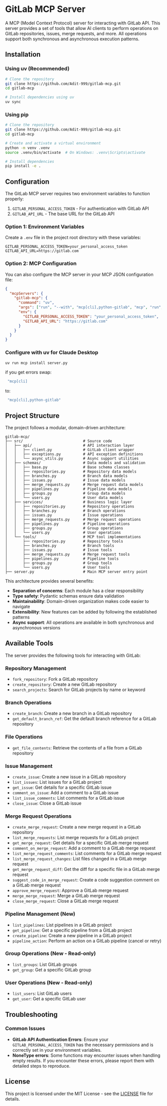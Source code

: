# GitLab MCP Server

A MCP (Model Context Protocol) server for interacting with GitLab API. This server provides a set of tools that allow AI clients to perform operations on GitLab repositories, issues, merge requests, and more. All operations support both synchronous and asynchronous execution patterns.

## Installation

### Using uv (Recommended)

```bash
# Clone the repository
git clone https://github.com/Adit-999/gitlab-mcp.git
cd gitlab-mcp

# Install dependencies using uv
uv sync
```

### Using pip

```bash
# Clone the repository
git clone https://github.com/Adit-999/gitlab-mcp.git
cd gitlab-mcp

# Create and activate a virtual environment
python -m venv .venv
source .venv/bin/activate  # On Windows: .venv\Scripts\activate

# Install dependencies
pip install -e .
```

## Configuration

The GitLab MCP server requires two environment variables to function properly:

1. `GITLAB_PERSONAL_ACCESS_TOKEN` - For authentication with GitLab API
2. `GITLAB_API_URL` - The base URL for the GitLab API

### Option 1: Environment Variables

Create a `.env` file in the project root directory with these variables:

```
GITLAB_PERSONAL_ACCESS_TOKEN=your_personal_access_token
GITLAB_API_URL=https://gitlab.com
```

### Option 2: MCP Configuration

You can also configure the MCP server in your MCP JSON configuration file:

```json
{
  "mcpServers": {
    "gitlab-mcp": {
      "command": "uv",
      "args": ["run", "--with", "mcp[cli],python-gitlab", "mcp", "run", "/path/to/gitlab-mcp/server.py"],
      "env": {
        "GITLAB_PERSONAL_ACCESS_TOKEN": "your_personal_access_token",
        "GITLAB_API_URL": "https://gitlab.com"
      }
    }
  }
}
```

### Configure with uv for Claude Desktop

```bash
uv run mcp install server.py
```
if you get errors swap:
```bash
 "mcp[cli]
```
to:

```bash
 "mcp[cli],python-gitlab"
```

## Project Structure

The project follows a modular, domain-driven architecture:

```
gitlab-mcp/
├── src/                           # Source code
│   ├── api/                       # API interaction layer
│   │   ├── client.py              # GitLab client wrapper
│   │   ├── exceptions.py          # API exception definitions
│   │   └── async_utils.py         # Async support utilities
│   ├── schemas/                   # Data models and validation
│   │   ├── base.py                # Base schema classes
│   │   ├── repositories.py        # Repository data models
│   │   ├── branches.py            # Branch data models
│   │   ├── issues.py              # Issue data models
│   │   ├── merge_requests.py      # Merge request data models
│   │   ├── pipelines.py           # Pipeline data models
│   │   ├── groups.py              # Group data models
│   │   └── users.py               # User data models
│   ├── services/                  # Business logic layer
│   │   ├── repositories.py        # Repository operations
│   │   ├── branches.py            # Branch operations
│   │   ├── issues.py              # Issue operations
│   │   ├── merge_requests.py      # Merge request operations
│   │   ├── pipelines.py           # Pipeline operations
│   │   ├── groups.py              # Group operations
│   │   └── users.py               # User operations
│   └── tools/                     # MCP tool implementations
│       ├── repositories.py        # Repository tools
│       ├── branches.py            # Branch tools
│       ├── issues.py              # Issue tools
│       ├── merge_requests.py      # Merge request tools
│       ├── pipelines.py           # Pipeline tools
│       ├── groups.py              # Group tools
│       └── users.py               # User tools
├── server.py                      # Main MCP server entry point
```

This architecture provides several benefits:

- **Separation of concerns**: Each module has a clear responsibility
- **Type safety**: Pydantic schemas ensure data validation
- **Maintainability**: Domain-driven organization makes code easier to navigate
- **Extensibility**: New features can be added by following the established patterns
- **Async support**: All operations are available in both synchronous and asynchronous versions

## Available Tools

The server provides the following tools for interacting with GitLab:

### Repository Management

- `fork_repository`: Fork a GitLab repository
- `create_repository`: Create a new GitLab repository
- `search_projects`: Search for GitLab projects by name or keyword

### Branch Operations

- `create_branch`: Create a new branch in a GitLab repository
- `get_default_branch_ref`: Get the default branch reference for a GitLab repository

### File Operations

- `get_file_contents`: Retrieve the contents of a file from a GitLab repository

### Issue Management

- `create_issue`: Create a new issue in a GitLab repository
- `list_issues`: List issues for a GitLab project
- `get_issue`: Get details for a specific GitLab issue
- `comment_on_issue`: Add a comment to a GitLab issue
- `list_issue_comments`: List comments for a GitLab issue
- `close_issue`: Close a GitLab issue

### Merge Request Operations

- `create_merge_request`: Create a new merge request in a GitLab repository
- `list_merge_requests`: List merge requests for a GitLab project
- `get_merge_request`: Get details for a specific GitLab merge request
- `comment_on_merge_request`: Add a comment to a GitLab merge request
- `list_merge_request_comments`: List comments for a GitLab merge request
- `list_merge_request_changes`: List files changed in a GitLab merge request
- `get_merge_request_diff`: Get the diff for a specific file in a GitLab merge request
- `suggest_code_in_merge_request`: Create a code suggestion comment on a GitLab merge request
- `approve_merge_request`: Approve a GitLab merge request
- `merge_merge_request`: Merge a GitLab merge request
- `close_merge_request`: Close a GitLab merge request

### Pipeline Management (New)

- `list_pipelines`: List pipelines in a GitLab project
- `get_pipeline`: Get a specific pipeline from a GitLab project
- `create_pipeline`: Create a new pipeline in a GitLab project
- `pipeline_action`: Perform an action on a GitLab pipeline (cancel or retry)

### Group Operations (New - Read-only)

- `list_groups`: List GitLab groups
- `get_group`: Get a specific GitLab group

### User Operations (New - Read-only)

- `list_users`: List GitLab users
- `get_user`: Get a specific GitLab user

## Troubleshooting

### Common Issues

- **GitLab API Authentication Errors**: Ensure your `GITLAB_PERSONAL_ACCESS_TOKEN` has the necessary permissions and is correctly set in your environment variables.
- **NoneType errors**: Some functions may encounter issues when handling empty results. If you encounter these errors, please report them with detailed steps to reproduce.

## License

This project is licensed under the MIT License - see the [LICENSE](LICENSE) file for details.
